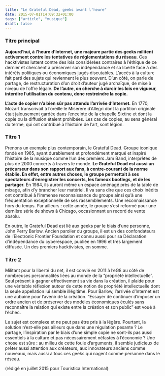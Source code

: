 ```yaml
---
title: "Le Grateful Dead, geeks avant l'heure"
date: 2015-07-01T14:09:32+01:00
tags: ["article", "musique"]
draft: false
---
```


### Titre principal

**Aujourd’hui, à l’heure d’Internet, une majeure partie des geeks militent activement contre les tentatives de réglementations du réseau.** Ces hacktivistes luttent contre des lois considérées contraires à l’éthique de ce dernier et cherchent à préserver son indépendance et sa liberté face à des intérêts politiques ou économiques jugés discutables. L’accès à la culture fait parti des sujets qui reviennent le plus souvent. D’un côté, on parle de partage, de restructuration d’un droit d’auteur jugé archaïque, de mise à niveau de l’offre légale. **De l’autre, on cherche à durcir les lois en vigueur, interdire l’utilisation du contenu, donc restreindre la copie.**

**L’acte de copier n’a bien sûr pas attendu l’arrivée d’Internet.** En 1770, Mozart transcrivait à l’oreille le Miserere d’Allegri dont la partition originale était jalousement gardée dans l’enceinte de la chapelle Sixtine et dont la copie ou la diffusion étaient prohibées. Les cas de copies, au sens général du terme, qui ont contribué à l’histoire de l’art, sont légion.

### Titre 1

Prenons un exemple plus contemporain, le Grateful Dead. Groupe iconique fondé en 1965, ayant durablement et profondément marqué et inspiré l’histoire de la musique comme l’un des premiers Jam Band, interprètes de plus de 2000 concerts à travers le monde. **Le Grateful Dead est aussi un précurseur dans son rapport aux fans, à contre-courant de la norme établie. En effet, entre autres choses, le groupe permettait à ses spectateurs d’enregistrer les concerts, les fameux bootlegs, et de les partager.** En 1984, ils auront même un espace aménagé près de la table de mixage, afin d’y brancher leur matériel. Il va sans dire que ces choix inédits ont contribué à l’immense reconnaissance du groupe ainsi qu’à une fréquentation exceptionnelle de ses rassemblements. Une reconnaissance hors du temps. Par ailleurs : cette année, le groupe s’est reformé pour une dernière série de shows à Chicago, occasionnant un record de vente absolu.

En outre, le Grateful Dead est lié aux geeks par le biais d’une personne, John Perry Barlow. Ancien parolier du groupe, il est un des confondateurs de l’Electronic Frontier Foundation et connu aussi pour sa Déclaration d’indépendance du cyberespace, publiée en 1996 et très largement diffusée. Un des premiers hacktivistes, en somme.

### Titre 2

Militant pour la liberté du net, il est convié en 2011 à l’eG8 au côté de nombreuses personnalités liées au monde de la “propriété intellectuelle”. Seul présent à gagner effectivement sa vie dans la création, il plaide pour une véritable réflexion autour de cette notion de propriété intellectuelle dont la seule appellation lui semble illégitime. Pour Barlow, l’arrivée d’Internet est une aubaine pour l’avenir de la création. “Essayer de continuer d’imposer un ordre ancien et de préserver des modèles économiques éculés sans reconnaître la relation qui existe entre la création et son public” est voué à l’échec.

Le sujet est complexe et ne peut pas être pris à la légère. Pourtant, la solution n’est-elle pas ailleurs que dans une régulation pesante ? Le partage, l’inspiration par le biais d’une simple copie ne sont-ils pas aussi essentiels à la culture et pas nécessairement néfastes à l’économie ? Une chose est sûre : au milieu de cette foule d’arguments, il semble judicieux de prêter aussi attention aux créateurs, aux innovateurs anciens comme nouveaux, mais aussi à tous ces geeks qui nagent comme personne dans le réseau.

(rédigé en juillet 2015 pour Touristica International)
